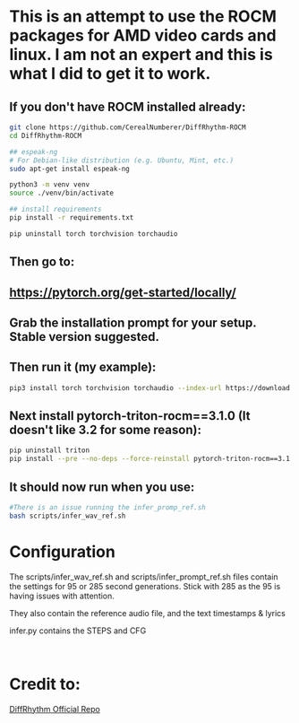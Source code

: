 <h1>This is an attempt to use the ROCM packages for AMD video cards and linux. I am not an expert and this is what I did to get it to work.</h1>
<h2>If you don't have ROCM installed already:</h2>

```bash
git clone https://github.com/CerealNumberer/DiffRhythm-ROCM
cd DiffRhythm-ROCM

## espeak-ng
# For Debian-like distribution (e.g. Ubuntu, Mint, etc.)
sudo apt-get install espeak-ng

python3 -m venv venv
source ./venv/bin/activate

## install requirements
pip install -r requirements.txt

pip uninstall torch torchvision torchaudio
```
<h2>Then go to:</h2>
<h2><a href="https://pytorch.org/get-started/locally/">https://pytorch.org/get-started/locally/</a></h2>
<h2>Grab the installation prompt for your setup. Stable version suggested.</h2>
<h2>Then run it (my example):</h2> 
    
```bash
pip3 install torch torchvision torchaudio --index-url https://download.pytorch.org/whl/rocm6.2.4
```

<h2>Next install pytorch-triton-rocm==3.1.0 (It doesn't like 3.2 for some reason):</h2>

```bash
pip uninstall triton
pip install --pre --no-deps --force-reinstall pytorch-triton-rocm==3.1.0 --index-url https://download.pytorch.org/whl/nightly/rocm6.3
```
<h2>It should now run when you use: </h2>

```bash
#There is an issue running the infer_promp_ref.sh
bash scripts/infer_wav_ref.sh
```

<h1>Configuration</h1>

<p>The scripts/infer_wav_ref.sh and scripts/infer_prompt_ref.sh files contain the settings for 95 or 285 second generations. Stick with 285 as the 95 is having issues with attention.</p>
<p>They also contain the reference audio file, and the text timestamps & lyrics </p>
<p>infer.py contains the <bold>STEPS</bold> and <bold>CFG</bold></p>

<br>
<h1>Credit to:</h1>
<a href="https://huggingface.co/ASLP-lab/DiffRhythm">DiffRhythm Official Repo</a> </a>
